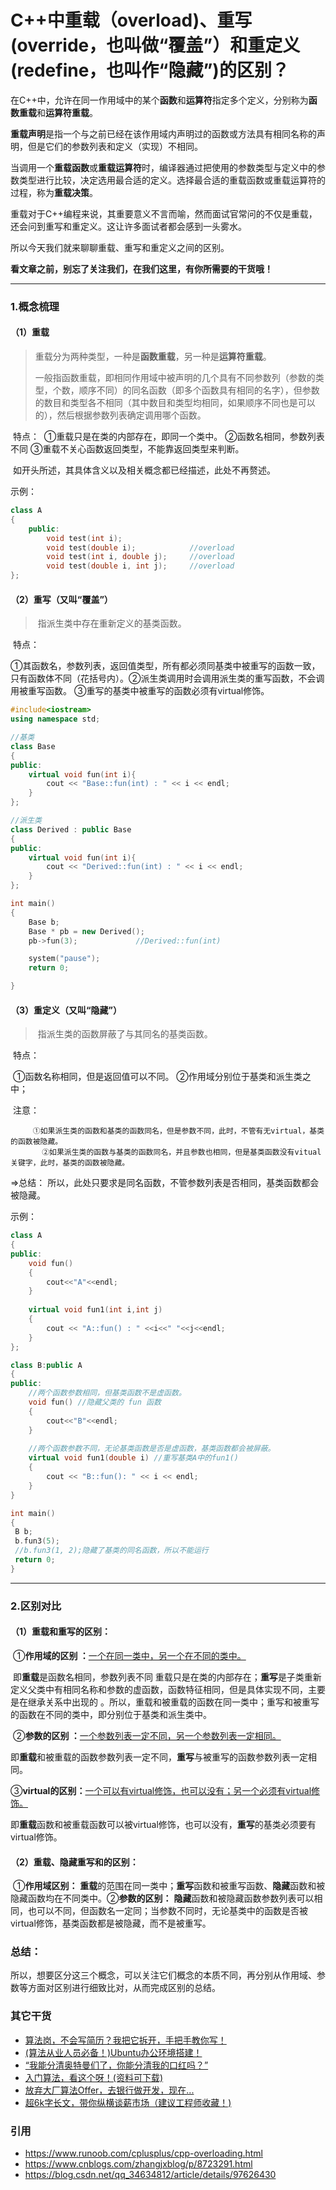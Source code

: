 # C++中重载（overload)、重写(override，也叫做“覆盖”）和重定义(redefine，也叫作“隐藏”)的区别？



在C++中，允许在同一作用域中的某个**函数**和**运算符**指定多个定义，分别称为**函数重载**和**运算符重载**。

**重载声明**是指一个与之前已经在该作用域内声明过的函数或方法具有相同名称的声明，但是它们的参数列表和定义（实现）不相同。

当调用一个**重载函数**或**重载运算符**时，编译器通过把使用的参数类型与定义中的参数类型进行比较，决定选用最合适的定义。选择最合适的重载函数或重载运算符的过程，称为**重载决策**。



重载对于C++编程来说，其重要意义不言而喻，然而面试官常问的不仅是重载，还会问到重写和重定义。这让许多面试者都会感到一头雾水。

所以今天我们就来聊聊重载、重写和重定义之间的区别。



**看文章之前，别忘了关注我们，在我们这里，有你所需要的干货哦！**

------

### 1.概念梳理

#### （1）重载

> ​		重载分为两种类型，一种是**函数重载**，另一种是**运算符重载**。
>
> ​		一般指函数重载，即相同作用域中被声明的几个具有不同参数列（参数的类型，个数，顺序不同）的同名函数（即多个函数具有相同的名字），但参数的数目和类型各不相同（其中数目和类型均相同，如果顺序不同也是可以的），然后根据参数列表确定调用哪个函数。

​		特点：
​			①重载只是在类的内部存在，即同一个类中。
​			②函数名相同，参数列表不同 
​			③重载不关心函数返回类型，不能靠返回类型来判断。

​		如开头所述，其具体含义以及相关概念都已经描述，此处不再赘述。

示例：

```C++
class A
{
	public:
  		void test(int i);
  		void test(double i);			//overload
  		void test(int i, double j);		//overload
  		void test(double i, int j);		//overload
};
```



#### （2）重写（又叫“覆盖”）

> ​		指派生类中存在重新定义的基类函数。

​	特点：

​		①其函数名，参数列表，返回值类型，所有都必须同基类中被重写的函数一致，只有函数体不同（花括号内）。
​		②派生类调用时会调用派生类的重写函数，不会调用被重写函数。
​		③重写的基类中被重写的函数必须有virtual修饰。

```C++
#include<iostream>
using namespace std;

//基类
class Base
{
public:
    virtual void fun(int i){ 
        cout << "Base::fun(int) : " << i << endl;
    }
};

//派生类
class Derived : public Base
{
public:
    virtual void fun(int i){ 
        cout << "Derived::fun(int) : " << i << endl;
    }
};

int main()
{
    Base b;
    Base * pb = new Derived();
    pb->fun(3);				//Derived::fun(int)

    system("pause");
    return 0;

}
```



#### （3）重定义（又叫“隐藏”）

> ​		指派生类的函数屏蔽了与其同名的基类函数。

​	特点：

​			①函数名称相同，但是返回值可以不同。
​			②作用域分别位于基类和派生类之中；

​	注意：

  		 ①如果派生类的函数和基类的函数同名，但是参数不同，此时，不管有无virtual，基类的函数被隐藏。
		   ②如果派生类的函数与基类的函数同名，并且参数也相同，但是基类函数没有vitual关键字，此时，基类的函数被隐藏。

=>总结： 所以，此处只要求是同名函数，不管参数列表是否相同，基类函数都会被隐藏。

示例：

```c++
class A
{
public:
	void fun()
	{
		cout<<"A"<<endl;
	}
    
    virtual void fun1(int i,int j)
 	{
 		cout << "A::fun() : " <<i<<" "<<j<<endl;
 	}
};

class B:public A
{
public:
    //两个函数参数相同，但基类函数不是虚函数。
	void fun() //隐藏父类的 fun 函数
	{
		cout<<"B"<<endl;
	}
    
    //两个函数参数不同，无论基类函数是否是虚函数，基类函数都会被屏蔽。
    virtual void fun1(double i) //重写基类A中的fun1()
	{
		cout << "B::fun(): " << i << endl;
	}
}

int main()
{
 B b;
 b.fun3(5);
 //b.fun3(1, 2);隐藏了基类的同名函数，所以不能运行
 return 0;
}
```



------

### 2.区别对比

#### （1）重载和重写的区别：

​		①**作用域的区别 ：**<u>一个在同一类中，另一个在不同的类中。</u>

​					即**重载**是函数名相同，参数列表不同 重载只是在类的内部存在；**重写**是子类重新定义父类中有相同名称和参数的虚函数，函数特征相同，但是具体实现不同，主要是在继承关系中出现的 。所以，重载和被重载的函数在同一类中；重写和被重写的函数在不同的类中，即分别位于基类和派生类中。



​		②**参数的区别	 ：**<u>一个参数列表一定不同，另一个参数列表一定相同。</u>

​					即**重载**和被重载的函数参数列表一定不同，**重写**与被重写的函数参数列表一定相同。



​		③**virtual的区别：**<u>一个可以有virtual修饰，也可以没有；另一个必须有virtual修饰。</u>

​					即**重载**函数和被重载函数可以被virtual修饰，也可以没有，**重写**的基类必须要有virtual修饰。




#### （2）重载、隐藏重写和的区别：

​			①**作用域区别：** **重载**的范围在同一类中；**重写**函数和被重写函数、**隐藏**函数和被隐藏函数均在不同类中。
​			②**参数的区别：** **隐藏**函数和被隐藏函数参数列表可以相同，也可以不同，但函数名一定同；当参数不同时，无论基类中的函数是否被virtual修饰，基类函数都是被隐藏，而不是被重写。



### 总结：

​		所以，想要区分这三个概念，可以关注它们概念的本质不同，再分别从作用域、参数等方面对区别进行细致比对，从而完成区别的总结。



### 其它干货

- [算法岗，不会写简历？我把它拆开，手把手教你写！](http://mp.weixin.qq.com/s?__biz=MzkzNDIxMzE1NQ==&mid=2247485095&idx=1&sn=b3fa4c5e87d2c883e4234a512b03f925&chksm=c241e5ebf5366cfd0e1e878d6f81cc441c39da645f53f470547a6e1ca8fad20d3de16f3055bb&scene=21#wechat_redirect)
- [(算法从业人员必备！)Ubuntu办公环境搭建！](http://mp.weixin.qq.com/s?__biz=MzkzNDIxMzE1NQ==&mid=2247485184&idx=1&sn=cc9ac830e1fccceac03b1ec18c4cdc84&chksm=c241e44cf5366d5ac977c3f78b2b83148a6dba80ab8213c31ecc77582fe2eb2d2991bb76ecfc&scene=21#wechat_redirect)
- [“我能分清奥特曼们了，你能分清我的口红吗？”](http://mp.weixin.qq.com/s?__biz=MzkzNDIxMzE1NQ==&mid=2247485606&idx=1&sn=a54673568dda61af44ff3a707dd52927&chksm=c241ebeaf53662fc27913f4ce84252efd7d996e16a30828d52dcd840de0868f2ae8f911dda09&scene=21#wechat_redirect)
- [入门算法，看这个呀！(资料可下载)](http://mp.weixin.qq.com/s?__biz=MzkzNDIxMzE1NQ==&mid=2247485678&idx=1&sn=1f4c265a29bc78f3c3470cdf328a2d7b&chksm=c241eba2f53662b487a3a0a629d97b1e811552153728031c2b30614aeadd722cc83bf1d3d866&scene=21#wechat_redirect)
- [放弃大厂算法Offer，去银行做开发，现在...](http://mp.weixin.qq.com/s?__biz=MzkzNDIxMzE1NQ==&mid=2247485716&idx=1&sn=ca48d6fd590c9a76749c41c47e5f2da3&chksm=c241ea58f536634e7b19eab8b6f14953e068b8701623fd8c1f3deb6e1abd26503e7062bddcfd&scene=21#wechat_redirect)
- [超6k字长文，带你纵横谈薪市场（建议工程师收藏！)](http://mp.weixin.qq.com/s?__biz=MzkzNDIxMzE1NQ==&mid=2247485766&idx=1&sn=e8c91387c1f8cb5902b695e73018a609&chksm=c241ea0af536631c7c9f01eac9e596536f1c666a824b6ea80915189b773473dd9e54ef26d751&scene=21#wechat_redirect)



### 引用

- https://www.runoob.com/cplusplus/cpp-overloading.html
- https://www.cnblogs.com/zhangjxblog/p/8723291.html
- https://blog.csdn.net/qq_34634812/article/details/97626430

